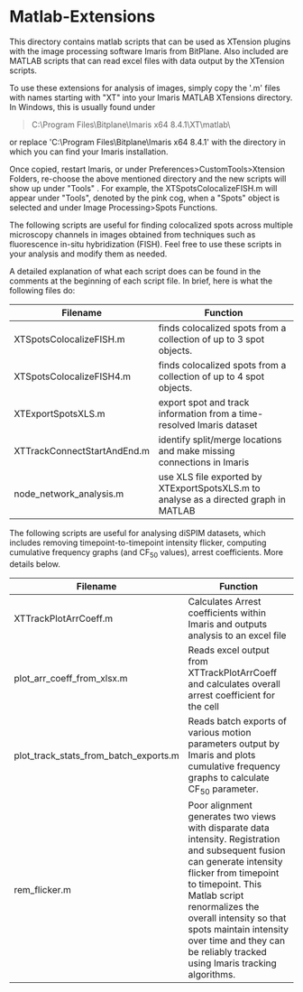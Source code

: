 # Matlab-Extensions

This directory contains matlab scripts that can be used as XTension plugins with the image processing software Imaris from BitPlane. Also included are MATLAB scripts that can read excel files with data output by the XTension scripts. 

To use these extensions for analysis of images, simply copy the '.m' files with names starting with "XT" into your Imaris MATLAB XTensions directory. In Windows, this is usually found under 

> C:\Program Files\Bitplane\Imaris x64 8.4.1\XT\matlab\ 

or replace 'C:\Program Files\Bitplane\Imaris x64 8.4.1' with the directory in which you can find your Imaris installation. 

Once copied, restart Imaris, or under Preferences>CustomTools>Xtension Folders, re-choose the above mentioned directory and the new scripts will show up under "Tools" . For example, the XTSpotsColocalizeFISH.m will appear under "Tools", denoted by the pink cog, when a "Spots" object is selected and under Image Processing>Spots Functions.

The following scripts are useful for finding colocalized spots across multiple microscopy channels in images obtained from techniques such as fluorescence in-situ hybridization (FISH). Feel free to use these scripts in your analysis and modify them as needed. 

A detailed explanation of what each script does can be found in the comments at the beginning of each script file. In brief, here is what the following files do:

Filename | Function
---------|---------
XTSpotsColocalizeFISH.m | finds colocalized spots from a collection of up to 3 spot objects.
XTSpotsColocalizeFISH4.m | finds colocalized spots from a collection of up to 4 spot objects.
XTExportSpotsXLS.m | export spot and track information from a time-resolved Imaris dataset
XTTrackConnectStartAndEnd.m | identify split/merge locations and make missing connections in Imaris
node_network_analysis.m | use XLS file exported by XTExportSpotsXLS.m to analyse as a directed graph in MATLAB

The following scripts are useful for analysing diSPIM datasets, which includes removing timepoint-to-timepoint intensity flicker, computing cumulative frequency graphs (and CF<sub>50</sub> values), arrest coefficients. More details below.

Filename | Function
---------|---------
XTTrackPlotArrCoeff.m	| Calculates Arrest coefficients within Imaris and outputs analysis to an excel file
plot_arr_coeff_from_xlsx.m | Reads excel output from XTTrackPlotArrCoeff and calculates overall arrest coefficient for the cell
plot_track_stats_from_batch_exports.m | Reads batch exports of various motion parameters output by Imaris and plots cumulative frequency graphs to calculate CF<sub>50</sub> parameter.
rem_flicker.m | Poor alignment generates two views with disparate data intensity. Registration and subsequent fusion can generate intensity flicker from timepoint to timepoint. This Matlab script renormalizes the overall intensity so that spots maintain intensity over time and they can be reliably tracked using Imaris tracking algorithms. 
